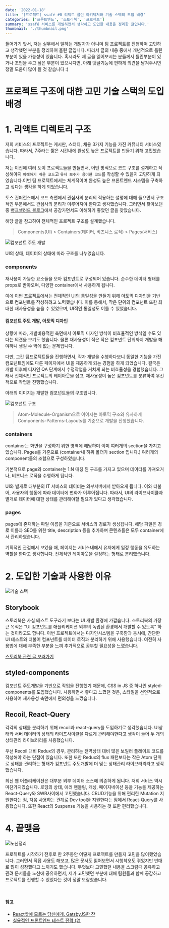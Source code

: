 ```yaml
---
date: '2022-01-18'
title: '[프로젝트] ssafé #0 리액트 클린 아키텍처와 기술 스택의 도입 배경'
categories: ['프론트엔드', '스토리북', '프로젝트']
summary: 'ssafé 서비스를 개발하면서 생각하고 도입한 내용을 정리한 글입니다.'
thumbnail: './thumbnail.png'
---
```


들어가기 앞서, 저는 실무에서 일하는 개발자가 아니며 팀 프로젝트를 진행하며 고민하고 생각했던 부분을 정리하여 올린 글입니다.
따라서 글의 내용 중에서 개념적으로 틀린부분이 있을 가능성이 있습니다. 혹시라도 제 글을 읽어보시는 분들께서 틀린부분이 있거나 조언을 주고 싶은 부분이 있으시다면,
아래 댓글기능에 편하게 의견을 남겨주시면 정말 도움이 많이 될 것 같습니다 :)

# 프로젝트 구조에 대한 고민 기술 스택의 도입 배경

# 1. 리액트 디렉토리 구조

저희 서비스의 프로젝트는 게시판, 스터디, 채용 3가지 기능을 가진 커뮤니티 서비스였습니다. 따라서, 7주라는 짧은 시간내에 완성도 높은 프로젝트를 만들기 위해 고민했습니다.

저는 이전에 여러 토이 프로젝트들을 만들면서, 어떤 방식으로 코드 구조를 설계하고 작성해야지 `이해하기 쉬운 코드`고 `유지 보수가 용이한 코드`를 작성할 수 있을지 고민하게 되었습니다.이번 팀 프로젝트에서는 체계적이며 완성도 높은 프론트엔드 시스템을 구축하고 싶다는 생각을 하게 되었습니다.

토스 컨퍼런스에서 코드 측면에서 관심사의 분리의 적용하는 설명에 대해 들으면서 구조적인 부분에서도 관심사의 분리가 이루어져야 한다고 생각했습니다. 그러면서 찾아보던 중 [뱅크샐러드 블로그](https://blog.banksalad.com/tech/build-a-website-with-gatsby/#-%EC%84%9C%EB%B9%84%EC%8A%A4%EB%A5%BC-%EB%A7%8C%EB%93%A4%EB%A9%B4%EC%84%9C)에서 공감가면서도 이해하기 좋았던 글을 찾았습니다.

해당 글을 참고하여 전체적인 프로젝트 구조를 설계했습니다.

> Components(UI) > Containers(데이터, 비즈니스 로직) > Pages(서비스)

![컴포넌트 주도 개발](https://i.imgur.com/eBbhlTf.png)

UI의 상태, 데이터의 상태에 따라 구조를 나누었습니다.

### components

재사용이 가능한 요소들을 모아 컴포넌트로 구성되어 있습니다. 순수한 데이터 형태를 props로 받아오며, 다양한 container에서 사용하게 됩니다.

이에 이번 프로젝트에서는 전체적인 UI의 통일성을 만들기 위해 아토믹 디자인을 기반으로 컴포넌트를 작성하려고 노력했습니다. 이를 통해서, 작은 단위의 컴포넌트 또한 최대한 재사용성을 높을 수 있었으며, UI적인 통일성도 이룰 수 있었습니다.

#### 컴포넌트 주도 개발, 아토믹 디자인

상황에 따라, 개발비용적인 측면에서 아토믹 디자인 방식이 비효율적인 방식일 수도 있다는 의견을 보기도 했습니다. 물론 재사용성이 적은 작은 컴포넌트 단위까지 개발을 해야하니 생길 수 밖에 없는 문제입니다.

다만, 그간 팀프로젝트들을 진행하면서, 각자 개발을 수행하다보니 동일한 기능을 가진 컴포넌트임에도 다른 페이지에서 UI을 제공하게 되는 경험을 하게 되었습니다. 결국은 개발 이후에 디자인 QA 단계에서 수정작업을 거치게 되는 비효율성을 경험했습니다. 그래서 전체적인 프로젝트의 레이아웃을 잡고, 재사용성이 높은 컴포넌트를 분류하여 우선적으로 작업을 진행했습니다.

아래의 이미지는 개발한 컴포넌트들의 구조입니다.

![컴포넌트 구조](https://i.imgur.com/PrmNttg.png)

> Atom-Molecule-Organism으로 이어지는 아토믹 구조와 유사하게 Components-Patterns-Layouts를 기준으로 개발을 진행했습니다.

### containers

container는 화면을 구성하기 위한 영역에 해당하며 이며 여러개의 section을 가지고 있습니다. Pages를 기준으로 (container내 하위 폴더가 section 입니다.) 여러개의 component들의 조합으로 구성하였습니다.

기본적으로 page와 container는 1:N 매칭 된 구조를 가지고 있으며 데이터를 가져오거나, 비즈니스 로직을 수행하게 됩니다.

UI와 별개로 대부분의 IT 서비스의 데이터는 외부서버에서 받아오게 됩니다. 이와 더불어, 사용자의 행동에 따라 데이터에 변화가 이루어집니다. 따라서, UI의 라이프사이클과 별개로 데이터에 대한 상태를 관리해야할 필요가 있다고 생각했습니다.

### pages

pages에 존재하는 파일 이름을 기준으로 서비스의 경로가 생성됩니다. 해당 파일은 경로 이름과 SEO를 위한 title, description 등을 추가하며 콘텐츠들은 모두 container에서 관리하였습니다.

기획적인 관점에서 보았을 때, 페이지는 서비스내에서 유저에게 일정 행동을 유도하는 역할을 한다고 생각합니다. 전체적인 레이아웃을 설정하는 형태로 분리했습니다.

# 2. 도입한 기술과 사용한 이유

![기술 스택](https://i.imgur.com/qV8QSpZ.png)

## Storybook

스토리북은 사실 테스트 도구라기 보다는 UI 개발 환경에 가깝습니다. 스토리북의 가장 큰 목적은 "UI 컴포넌트를 애플리케이션 외부의 독립된 환경에서 개발할 수 있도록" 하는 것이라고도 합니다. 이번 프로젝트에서는 디자인시스템을 구축함과 동시에, 간단한 UI 테스트와 더불어 컴포넌트를 데이터 로직과 분리하기 위해 사용했습니다. 여전히 사용법에 대해 부족한 부분을 느껴 추가적으로 공부할 필요성을 느꼈습니다.

[스토리북 관련 글 보러가기](https://sonsangjoon.github.io/220130/220130/)

## styled-components

컴포넌트 주도개발을 기반으로 작업을 진행했기 때문에, CSS in JS 중 하나인 styled-components를 도입했습니다. 사용하면서 좋다고 느꼈던 것은, 스타일을 선언적으로 사용하여 재사용성 측면에서 편의성을 느꼈습니다.

## Recoil, React-Query

각각의 상태를 분리하기 위해 recoil과 react-query를 도입하기로 생각했습니다. UI상태와 서버 데이터의 상태의 라이프사이클을 다르게 관리해야한다고 생각이 들어 두 개의 상태관리 라이브러리를 사용했습니다.

우선 Recoil 대비 Redux의 경우, 관리하는 전역상태 대비 많은 보일러 플레이트 코드를 작성해야 하는 단점이 있습니다. 또한 또한 Redux의 flux 패턴보다는 작은 Atom 단위로 상태를 관리하는 형태가 컴포넌트 주도개발에 더 맞는 상태관리 라이브러리라고 생각했습니다.

최신 웹 어플리케이션은 대부분 외부 데이터 소스에 의존하게 됩니다. 저희 서비스 역시 마찬가지였습니다. 로딩의 상태, 에러 핸들링, 캐싱, 페이지네이션 등을 기능을 제공하는 React-Query와 SWR사이에서 고민했습니다. CRUD기능을 위해 편리한 Mutation 지원한다는 점, 처음 사용하는 관계로 Dev tool을 지원한다는 점에서 React-Query를 사용했습니다. 또한 React의 Suspense 기능을 사용하는 것 또한 편리했습니다.

# 4. 끝맺음

![노션정리](https://i.imgur.com/mziy7X1.png)

프로젝트를 시작하기 전후로 한 2주동안 어떻게 프로젝트를 만들지 고민을 많이했었습니다. 그러면서 직접 사용도 해보고, 많은 문서도 읽어보면서 시행착오도 겪었지만 반대로 많이 성장했다고 느끼기도 했습니다. 무엇보다 고민했던 내용을 스크럼때 공유하고 관려 문서들을 노션에 공유하면서, 제가 고민했던 부분에 대해 팀원들과 함께 공감하고 프로젝트를 진행할 수 있었다는 것이 정말 보람찼습니다.

<br/>

#### 참고

- [React밖에 모르는 당신에게. GatsbyJS한 잔](https://blog.banksalad.com/tech/build-a-website-with-gatsby/)
- [실용적인 프론트엔드 테스트 전략 (2)](https://meetup.toast.com/posts/178)
